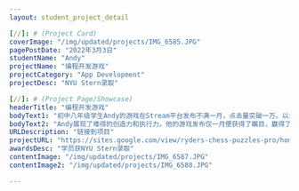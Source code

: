 ```yaml
---
layout: student_project_detail

[//]: # (Project Card)
coverImage: "/img/updated/projects/IMG_6585.JPG"
pagePostDate: "2022年3月3日"
studentName: "Andy"
projectName: "编程开发游戏"
projectCategory: "App Development"
projectDesc: "NYU Stern录取"

[//]: # (Project Page/Showcase)
headerTitle: "编程开发游戏"
bodyText1: "初中八年级学生Andy的游戏在Stream平台发布不满一月，点击量突破一万。以$0.99定价，已成功吸引62位用户购买，实现$59营收，展现出了非凡的执行力和才能。"
bodyText2: "Andy展现了难得的创造力和执行力。他的游戏发布仅一月便获得了瞩目，赢得了62次购买。此经历不仅为他积累了宝贵经验，也为其他学生树立了榜样。"
URLDescription: "链接到项目"
projectURL: "https://sites.google.com/view/ryders-chess-puzzles-pro/home"
awardsDesc: "学员获NYU Stern录取"
contentImage: "/img/updated/projects/IMG_6587.JPG"
contentImage2: "/img/updated/projects/IMG_6588.JPG"

---
```

